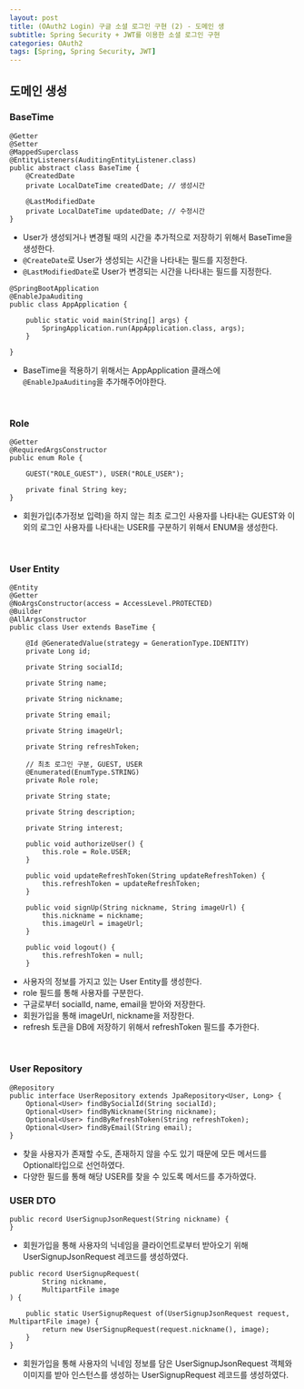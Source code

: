 ```yaml
---
layout: post
title: (OAuth2 Login) 구글 소셜 로그인 구현 (2) - 도메인 생
subtitle: Spring Security + JWT를 이용한 소셜 로그인 구현
categories: OAuth2
tags: [Spring, Spring Security, JWT]
---
```


## 도메인 생성
### BaseTime
```
@Getter
@Setter
@MappedSuperclass
@EntityListeners(AuditingEntityListener.class)
public abstract class BaseTime {
    @CreatedDate
    private LocalDateTime createdDate; // 생성시간

    @LastModifiedDate
    private LocalDateTime updatedDate; // 수정시간
}
```
- User가 생성되거나 변경될 때의 시간을 추가적으로 저장하기 위해서 BaseTime을 생성한다.
- `@CreateDate`로 User가 생성되는 시간을 나타내는 필드를 지정한다.
- `@LastModifiedDate`로 User가 변경되는 시간을 나타내는 필드를 지정한다.
```
@SpringBootApplication
@EnableJpaAuditing
public class AppApplication {

	public static void main(String[] args) {
		SpringApplication.run(AppApplication.class, args);
	}

}
```
- BaseTime을 적용하기 위해서는 AppApplication 클래스에 `@EnableJpaAuditing`을 추가해주어야한다.

<br>

### Role
```
@Getter
@RequiredArgsConstructor
public enum Role {

    GUEST("ROLE_GUEST"), USER("ROLE_USER");

    private final String key;
}
```
- 회원가입(추가정보 입력)을 하지 않는 최초 로그인 사용자를 나타내는 GUEST와 이외의 로그인 사용자를 나타내는 USER를 구분하기 위해서 ENUM을 생성한다.

<br>

### User Entity
```
@Entity
@Getter
@NoArgsConstructor(access = AccessLevel.PROTECTED)
@Builder
@AllArgsConstructor
public class User extends BaseTime {

    @Id @GeneratedValue(strategy = GenerationType.IDENTITY)
    private Long id;

    private String socialId;

    private String name;

    private String nickname;

    private String email;

    private String imageUrl;

    private String refreshToken;

    // 최초 로그인 구분, GUEST, USER
    @Enumerated(EnumType.STRING)
    private Role role;

    private String state;

    private String description;

    private String interest;

    public void authorizeUser() {
        this.role = Role.USER;
    }

    public void updateRefreshToken(String updateRefreshToken) {
        this.refreshToken = updateRefreshToken;
    }

    public void signUp(String nickname, String imageUrl) {
        this.nickname = nickname;
        this.imageUrl = imageUrl;
    }

    public void logout() {
        this.refreshToken = null;
    }
```
- 사용자의 정보를 가지고 있는 User Entity를 생성한다.
- role 필드를 통해 사용자를 구분한다.
- 구글로부터 socialId, name, email을 받아와 저장한다.
- 회원가입을 통해 imageUrl, nickname을 저장한다.
- refresh 토큰을 DB에 저장하기 위해서 refreshToken 필드를 추가한다.

<br>

### User Repository
```
@Repository
public interface UserRepository extends JpaRepository<User, Long> {
    Optional<User> findBySocialId(String socialId);
    Optional<User> findByNickname(String nickname);
    Optional<User> findByRefreshToken(String refreshToken);
    Optional<User> findByEmail(String email);
}
```
- 찾을 사용자가 존재할 수도, 존재하지 않을 수도 있기 때문에 모든 메서드를 Optional<User>타입으로 선언하였다.
- 다양한 필드를 통해 해당 USER를 찾을 수 있도록 메서드를 추가하였다.

### USER DTO
```
public record UserSignupJsonRequest(String nickname) {
}
```
- 회원가입을 통해 사용자의 닉네임을 클라이언트로부터 받아오기 위해 UserSignupJsonRequest 레코드를 생성하였다.

```
public record UserSignupRequest(
        String nickname,
        MultipartFile image
) {

    public static UserSignupRequest of(UserSignupJsonRequest request, MultipartFile image) {
        return new UserSignupRequest(request.nickname(), image);
    }
}
```
- 회원가입을 통해 사용자의 닉네임 정보를 담은 UserSignupJsonRequest 객체와 이미지를 받아 인스턴스를 생성하는 UserSignupRequest 레코드를 생성하였다.











